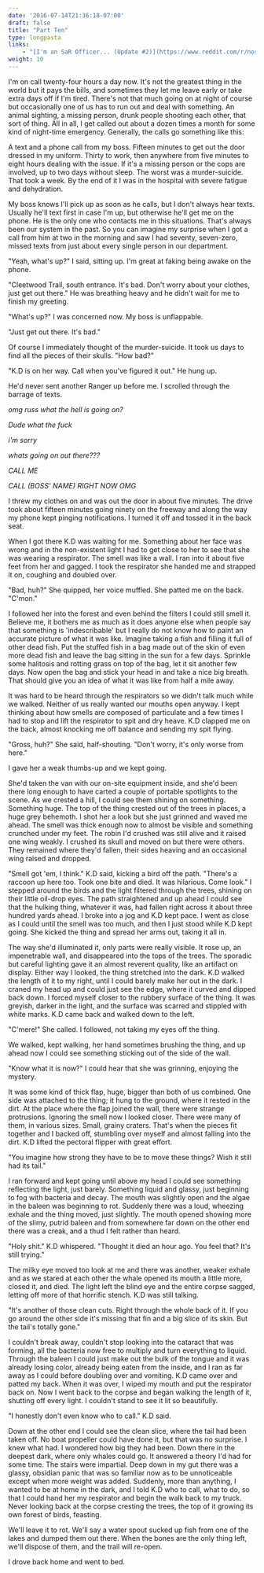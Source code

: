 ```yaml
---
date: '2016-07-14T21:36:18-07:00'
draft: false
title: "Part Ten"
type: longpasta
links:
    - "[I'm an SaR Officer... (Update #2)](https://www.reddit.com/r/nosleep/comments/4r835f/im_an_sar_officer_update_2/)"
weight: 10
---
```


I'm on call twenty-four hours a day now. It's not the greatest thing in the world but it pays the bills, and sometimes they let me leave early or take extra days off if I'm tired. There's not that much going on at night of course but occasionally one of us has to run out and deal with something. An animal sighting, a missing person, drunk people shooting each other, that sort of thing. All in all, I get called out about a dozen times a month for some kind of night-time emergency. Generally, the calls go something like this:

A text and a phone call from my boss. Fifteen minutes to get out the door dressed in my uniform. Thirty to work, then anywhere from five minutes to eight hours dealing with the issue. If it's a missing person or the cops are involved, up to two days without sleep. The worst was a murder-suicide. That took a week. By the end of it I was in the hospital with severe fatigue and dehydration.

My boss knows I'll pick up as soon as he calls, but I don't always hear texts. Usually he'll text first in case I'm up, but otherwise he'll get me on the phone. He is the only one who contacts me in this situations. That's always been our system in the past. So you can imagine my surprise when I got a call from him at two in the morning and saw I had seventy, seven-zero, missed texts from just about every single person in our department.

"Yeah, what's up?" I said, sitting up. I'm great at faking being awake on the phone.

"Cleetwood Trail, south entrance. It's bad. Don't worry about your clothes, just get out there." He was breathing heavy and he didn't wait for me to finish my greeting.

"What's up?" I was concerned now. My boss is unflappable.

"Just get out there. It's bad."

Of course I immediately thought of the murder-suicide. It took us days to find all the pieces of their skulls. "How bad?"

"K.D is on her way. Call when you've figured it out." He hung up.

He'd never sent another Ranger up before me. I scrolled through the barrage of texts.

*omg russ what the hell is going on?*

*Dude what the fuck*

*i'm sorry*

*whats going on out there???*

*CALL ME*

*CALL (BOSS' NAME) RIGHT NOW OMG*

I threw my clothes on and was out the door in about five minutes. The drive took about fifteen minutes going ninety on the freeway and along the way my phone kept pinging notifications. I turned it off and tossed it in the back seat.

When I got there K.D was waiting for me. Something about her face was wrong and in the non-existent light I had to get close to her to see that she was wearing a respirator. The smell was like a wall. I ran into it about five feet from her and gagged. I took the respirator she handed me and strapped it on, coughing and doubled over.

"Bad, huh?" She quipped, her voice muffled. She patted me on the back. "C'mon."

I followed her into the forest and even behind the filters I could still smell it. Believe me, it bothers me as much as it does anyone else when people say that something is 'indescribable' but I really do not know how to paint an accurate picture of what it was like. Imagine taking a fish and filling it full of other dead fish. Put the stuffed fish in a bag made out of the skin of even more dead fish and leave the bag sitting in the sun for a few days. Sprinkle some halitosis and rotting grass on top of the bag, let it sit another few days. Now open the bag and stick your head in and take a nice big breath. That should give you an idea of what it was like from half a mile away.

It was hard to be heard through the respirators so we didn't talk much while we walked. Neither of us really wanted our mouths open anyway. I kept thinking about how smells are composed of particulate and a few times I had to stop and lift the respirator to spit and dry heave. K.D clapped me on the back, almost knocking me off balance and sending my spit flying.

"Gross, huh?" She said, half-shouting. "Don't worry, it's only worse from here."

I gave her a weak thumbs-up and we kept going.

She'd taken the van with our on-site equipment inside, and she'd been there long enough to have carted a couple of portable spotlights to the scene. As we crested a hill, I could see them shining on something. Something huge. The top of the thing crested out of the trees in places, a huge grey behemoth. I shot her a look but she just grinned and waved me ahead. The smell was thick enough now to almost be visible and something crunched under my feet. The robin I'd crushed was still alive and it raised one wing weakly. I crushed its skull and moved on but there were others. They remained where they'd fallen, their sides heaving and an occasional wing raised and dropped.

"Smell got 'em, I think." K.D said, kicking a bird off the path. "There's a raccoon up here too. Took one bite and died. It was hilarious. Come look." I stepped around the birds and the light filtered through the trees, shining on their little oil-drop eyes. The path straightened and up ahead I could see that the hulking thing, whatever it was, had fallen right across it about three hundred yards ahead. I broke into a jog and K.D kept pace. I went as close as I could until the smell was too much, and then I just stood while K.D kept going. She kicked the thing and spread her arms out, taking it all in.

The way she'd illuminated it, only parts were really visible. It rose up, an impenetrable wall, and disappeared into the tops of the trees. The sporadic but careful lighting gave it an almost reverent quality, like an artifact on display. Either way I looked, the thing stretched into the dark. K.D walked the length of it to my right, until I could barely make her out in the dark. I craned my head up and could just see the edge, where it curved and dipped back down. I forced myself closer to the rubbery surface of the thing. It was greyish, darker in the light, and the surface was scarred and stippled with white marks. K.D came back and walked down to the left.

"C'mere!" She called. I followed, not taking my eyes off the thing.

We walked, kept walking, her hand sometimes brushing the thing, and up ahead now I could see something sticking out of the side of the wall.

"Know what it is now?" I could hear that she was grinning, enjoying the mystery.

It was some kind of thick flap, huge, bigger than both of us combined. One side was attached to the thing; it hung to the ground, where it rested in the dirt. At the place where the flap joined the wall, there were strange protrusions. Ignoring the smell now I looked closer. There were many of them, in various sizes. Small, grainy craters. That's when the pieces fit together and I backed off, stumbling over myself and almost falling into the dirt. K.D lifted the pectoral flipper with great effort.

"You imagine how strong they have to be to move these things? Wish it still had its tail."

I ran forward and kept going until above my head I could see something reflecting the light, just barely. Something liquid and glassy, just beginning to fog with bacteria and decay. The mouth was slightly open and the algae in the baleen was beginning to rot. Suddenly there was a loud, wheezing exhale and the thing moved, just slightly. The mouth opened showing more of the slimy, putrid baleen and from somewhere far down on the other end there was a creak, and a thud I felt rather than heard.

"Holy shit." K.D whispered. "Thought it died an hour ago. You feel that? It's still trying."

The milky eye moved too look at me and there was another, weaker exhale and as we stared at each other the whale opened its mouth a little more, closed it, and died. The light left the blind eye and the entire corpse sagged, letting off more of that horrific stench. K.D was still talking.

"It's another of those clean cuts. Right through the whole back of it. If you go around the other side it's missing that fin and a big slice of its skin. But the tail's totally gone."

I couldn't break away, couldn't stop looking into the cataract that was forming, all the bacteria now free to multiply and turn everything to liquid. Through the baleen I could just make out the bulk of the tongue and it was already losing color, already being eaten from the inside, and I ran as far away as I could before doubling over and vomiting. K.D came over and patted my back. When it was over, I wiped my mouth and put the respirator back on. Now I went back to the corpse and began walking the length of it, shutting off every light. I couldn't stand to see it lit so beautifully.

"I honestly don't even know who to call." K.D said.

Down at the other end I could see the clean slice, where the tail had been taken off. No boat propeller could have done it, but that was no surprise. I knew what had. I wondered how big they had been. Down there in the deepest dark, where only whales could go. It answered a theory I'd had for some time. The stairs were impartial. Deep down in my gut there was a glassy, obsidian panic that was so familiar now as to be unnoticeable except when more weight was added. Suddenly, more than anything, I wanted to be at home in the dark, and I told K.D who to call, what to do, so that I could hand her my respirator and begin the walk back to my truck. Never looking back at the corpse cresting the trees, the top of it growing its own forest of birds, feasting.

We'll leave it to rot. We'll say a water spout sucked up fish from one of the lakes and dumped them out there. When the bones are the only thing left, we'll dispose of them, and the trail will re-open.

I drove back home and went to bed.
